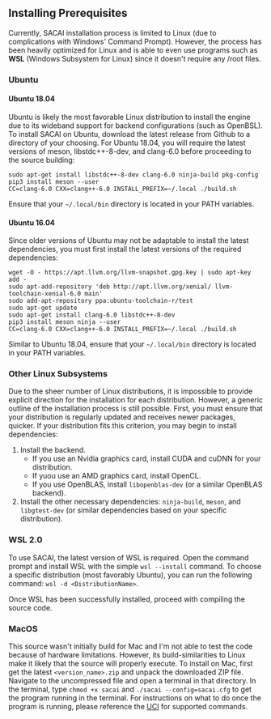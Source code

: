 ## Installing Prerequisites
Currently, SACAI installation process is limited to Linux (due to complications with Windows' Command Prompt). However, the process has been heavily optimized for Linux and is able to even use programs such as **WSL** (Windows Subsystem for Linux) since it doesn't require any /root files. 

### Ubuntu
#### Ubuntu 18.04
Ubuntu is likely the most favorable Linux distribution to install the engine due to its wideband support for backend configurations (such as OpenBSL). To install SACAI on Ubuntu, download the latest release from Github to a directory of your choosing. For Ubuntu 18.04, you will require the latest versions of meson, libstdc++-8-dev, and clang-6.0 before proceeding to the source building:
```
sudo apt-get install libstdc++-8-dev clang-6.0 ninja-build pkg-config
pip3 install meson --user
CC=clang-6.0 CXX=clang++-6.0 INSTALL_PREFIX=~/.local ./build.sh
```
Ensure that your `~/.local/bin` directory is located in your PATH variables. 

#### Ubuntu 16.04
Since older versions of Ubuntu may not be adaptable to install the latest dependencies, you must first install the latest versions of the required dependencies:
```
wget -O - https://apt.llvm.org/llvm-snapshot.gpg.key | sudo apt-key add -
sudo apt-add-repository 'deb http://apt.llvm.org/xenial/ llvm-toolchain-xenial-6.0 main'
sudo add-apt-repository ppa:ubuntu-toolchain-r/test
sudo apt-get update
sudo apt-get install clang-6.0 libstdc++-8-dev
pip3 install meson ninja --user
CC=clang-6.0 CXX=clang++-6.0 INSTALL_PREFIX=~/.local ./build.sh
```
Similar to Ubuntu 18.04, ensure that your `~/.local/bin` directory is located in your PATH variables.

### Other Linux Subsystems
Due to the sheer number of Linux distributions, it is impossible to provide explicit direction for the installation for each distribution. However, a generic outline of the installation process is still possible.
First, you must ensure that your distribution is regularly updated and receives newer packages, quicker. If your distribution fits this criterion, you may begin to install dependencies:
1. Install the backend.
    - If you use an Nvidia graphics card, install CUDA and cuDNN for your distribution. 
    - If yuou use an AMD graphics card, install OpenCL. 
    - If you use OpenBLAS, install `libopenblas-dev` (or a similar OpenBLAS backend).
2. Install the other necessary dependencies: `ninja-build`, `meson`, and `libgtest-dev` (or similar dependencies based on your specific distribution).

### WSL 2.0
To use SACAI, the latest version of WSL is required. Open the command prompt and install WSL with the simple `wsl --install` command. To choose a specific distribution (most favorably Ubuntu), you can run the following command: `wsl -d <DistributionName>`.

Once WSL has been successfully installed, proceed with compiling the source code.

### MacOS
This source wasn't initially build for Mac and I'm not able to test the code because of hardware limitations. However, its build-similarities to Linux make it likely that the source will properly execute. To install on Mac, first get the latest `<version_name>.zip` and unpack the downloaded ZIP file. Navigate to the uncompressed file and open a terminal in that directory. In the terminal, type `chmod +x sacai` and `./sacai --config=sacai.cfg` to get the program running in the terminal. For instructions on what to do once the program is running, please reference the [UCI](UCI.md) for supported commands.
